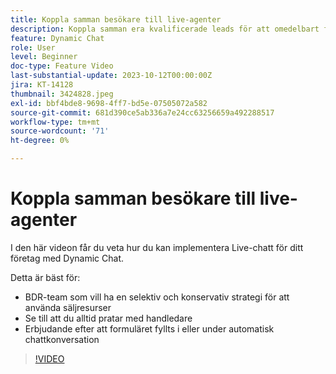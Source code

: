 ```yaml
---
title: Koppla samman besökare till live-agenter
description: Koppla samman era kvalificerade leads för att omedelbart få kontakt med era säljare.
feature: Dynamic Chat
role: User
level: Beginner
doc-type: Feature Video
last-substantial-update: 2023-10-12T00:00:00Z
jira: KT-14128
thumbnail: 3424828.jpeg
exl-id: bbf4bde8-9698-4ff7-bd5e-07505072a582
source-git-commit: 681d390ce5ab336a7e24cc63256659a492288517
workflow-type: tm+mt
source-wordcount: '71'
ht-degree: 0%

---
```


# Koppla samman besökare till live-agenter

I den här videon får du veta hur du kan implementera Live-chatt för ditt företag med Dynamic Chat.

Detta är bäst för:

* BDR-team som vill ha en selektiv och konservativ strategi för att använda säljresurser
* Se till att du alltid pratar med handledare
* Erbjudande efter att formuläret fyllts i eller under automatisk chattkonversation

>[!VIDEO](https://video.tv.adobe.com/v/3452062/?learn=on&captions=swe)
